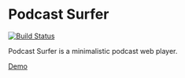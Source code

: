 # Podcast Surfer

[![Build Status](https://travis-ci.org/ilyakuchin/podcast-surfer.svg?branch=master)](https://travis-ci.org/ilyakuchin/podcast-surfer)

Podcast Surfer is a minimalistic podcast web player.

[Demo](https://podcast-web-app.herokuapp.com/)
